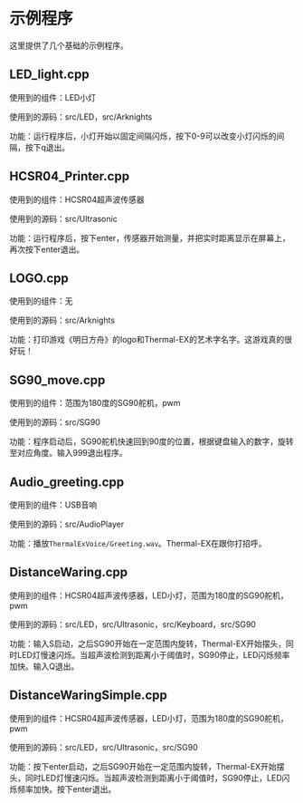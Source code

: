 # 示例程序

这里提供了几个基础的示例程序。

## LED_light.cpp

使用到的组件：LED小灯

使用到的源码：src/LED，src/Arknights

功能：运行程序后，小灯开始以固定间隔闪烁，按下0-9可以改变小灯闪烁的间隔，按下q退出。

## HCSR04_Printer.cpp

使用到的组件：HCSR04超声波传感器

使用到的源码：src/Ultrasonic

功能：运行程序后，按下enter，传感器开始测量，并把实时距离显示在屏幕上，再次按下enter退出。

## LOGO.cpp

使用到的组件：无

使用到的源码：src/Arknights

功能：打印游戏《明日方舟》的logo和Thermal-EX的艺术字名字。这游戏真的很好玩！

## SG90_move.cpp

使用到的组件：范围为180度的SG90舵机，pwm

使用到的源码：src/SG90

功能：程序启动后，SG90舵机快速回到90度的位置，根据键盘输入的数字，旋转至对应角度。输入999退出程序。

## Audio_greeting.cpp

使用到的组件：USB音响

使用到的源码：src/AudioPlayer

功能：播放`ThermalExVoice/Greeting.wav`。Thermal-EX在跟你打招呼。

## DistanceWaring.cpp

使用到的组件：HCSR04超声波传感器，LED小灯，范围为180度的SG90舵机，pwm

使用到的源码：src/LED，src/Ultrasonic，src/Keyboard，src/SG90

功能：输入S启动，之后SG90开始在一定范围内旋转，Thermal-EX开始摆头，同时LED灯慢速闪烁。当超声波检测到距离小于阈值时，SG90停止，LED闪烁频率加快。输入Q退出。


## DistanceWaringSimple.cpp

使用到的组件：HCSR04超声波传感器，LED小灯，范围为180度的SG90舵机，pwm

使用到的源码：src/LED，src/Ultrasonic，src/SG90

功能：按下enter启动，之后SG90开始在一定范围内旋转，Thermal-EX开始摆头，同时LED灯慢速闪烁。当超声波检测到距离小于阈值时，SG90停止，LED闪烁频率加快。按下enter退出。